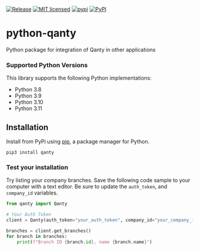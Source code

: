 [![Release](https://github.com/grupodyd/python-qanty/actions/workflows/python-publish.yml/badge.svg)](https://github.com/grupodyd/python-qanty/actions/workflows/release.yml)
[![MIT licensed](https://img.shields.io/badge/license-MIT-blue.svg)](./LICENSE)
[![pypi](https://badge.fury.io/py/qanty.svg)](https://pypi.org/project/qanty/)
[![PyPI](https://img.shields.io/pypi/pyversions/qanty.svg)](https://pypi.python.org/pypi/qanty)
# python-qanty
Python package for integration of Qanty in other applications

### Supported Python Versions

This library supports the following Python implementations:

- Python 3.8
- Python 3.9
- Python 3.10
- Python 3.11

## Installation

Install from PyPi using [pip](https://pip.pypa.io/en/latest/), a
package manager for Python.

```shell
pip3 install qanty
```

### Test your installation

Try listing your company branches. Save the following code sample to your computer with a text editor. Be sure to update the `auth_token`, and `company_id` variables.

```python
from qanty import Qanty

# Your Auth Token
client = Qanty(auth_token="your_auth_token", company_id="your_company_id")

branches = client.get_branches()
for branch in branches:
    print(f"Branch ID {branch.id}, name {branch.name}")
```
